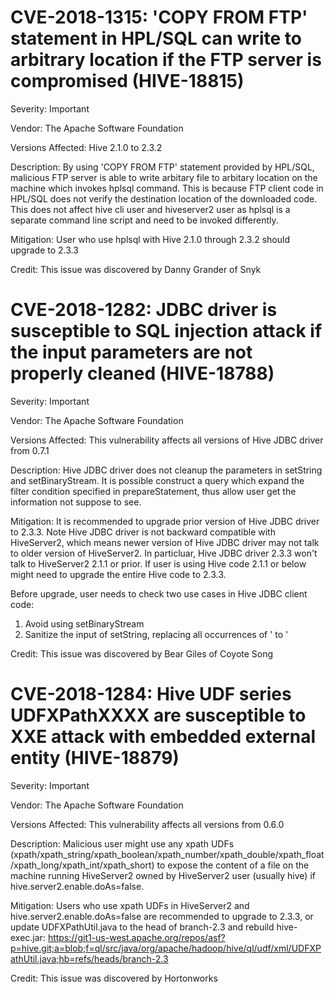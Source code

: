 # CVE-2018-1315: 'COPY FROM FTP' statement in HPL/SQL can write to arbitrary location if the FTP server is compromised (HIVE-18815)

Severity: Important

Vendor: The Apache Software Foundation

Versions Affected: Hive 2.1.0 to 2.3.2

Description:
By using 'COPY FROM FTP' statement provided by HPL/SQL, malicious FTP server is able to write arbitary file to
arbitary location on the machine which invokes hplsql command. This is because FTP client code in HPL/SQL does not verify
the destination location of the downloaded code. This does not affect hive cli user and hiveserver2 user as hplsql
is a separate command line script and need to be invoked differently.

Mitigation:
User who use hplsql with Hive 2.1.0 through 2.3.2 should upgrade to 2.3.3

Credit:
This issue was discovered by Danny Grander of Snyk

# CVE-2018-1282: JDBC driver is susceptible to SQL injection attack if the input parameters are not properly cleaned (HIVE-18788)

Severity: Important

Vendor: The Apache Software Foundation

Versions Affected: This vulnerability affects all versions of Hive JDBC driver from 0.7.1

Description:
Hive JDBC driver does not cleanup the parameters in setString and setBinaryStream. It is possible construct a query
which expand the filter condition specified in prepareStatement, thus allow user get the information not suppose to see.

Mitigation:
It is recommended to upgrade prior version of Hive JDBC driver to 2.3.3. Note Hive JDBC driver is not backward compatible with HiveServer2,
which means newer version of Hive JDBC driver may not talk to older version of HiveServer2. In particluar, Hive JDBC driver 2.3.3 won't talk
to HiveServer2 2.1.1 or prior. If user is using Hive code 2.1.1 or below might need to upgrade the entire Hive code to 2.3.3.

Before upgrade, user needs to check two use cases in Hive JDBC client code:
1. Avoid using setBinaryStream
2. Sanitize the input of setString, replacing all occurrences of \' to '

Credit:
This issue was discovered by Bear Giles of Coyote Song

# CVE-2018-1284: Hive UDF series UDFXPathXXXX are susceptible to XXE attack with embedded external entity (HIVE-18879)

Severity: Important

Vendor: The Apache Software Foundation

Versions Affected: This vulnerability affects all versions from 0.6.0

Description:
Malicious user might use any xpath UDFs (xpath/xpath_string/xpath_boolean/xpath_number/xpath_double/xpath_float/xpath_long/xpath_int/xpath_short)
to expose the content of a file on the machine running HiveServer2 owned by HiveServer2 user (usually hive)
if hive.server2.enable.doAs=false.

Mitigation:
Users who use xpath UDFs in HiveServer2 and hive.server2.enable.doAs=false are recommended to upgrade to 2.3.3, or update UDFXPathUtil.java to the head of branch-2.3 and rebuild hive-exec.jar:
https://git1-us-west.apache.org/repos/asf?p=hive.git;a=blob;f=ql/src/java/org/apache/hadoop/hive/ql/udf/xml/UDFXPathUtil.java;hb=refs/heads/branch-2.3

Credit:
This issue was discovered by Hortonworks
